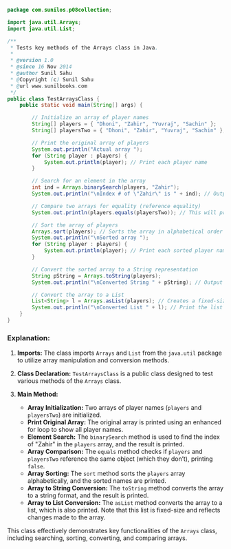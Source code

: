 
```java
package com.sunilos.p08collection;

import java.util.Arrays;
import java.util.List;

/**
 * Tests key methods of the Arrays class in Java.
 * 
 * @version 1.0
 * @since 16 Nov 2014
 * @author Sunil Sahu
 * @Copyright (c) Sunil Sahu
 * @url www.sunilbooks.com
 */
public class TestArraysClass {
    public static void main(String[] args) {

        // Initialize an array of player names
        String[] players = { "Dhoni", "Zahir", "Yuvraj", "Sachin" };
        String[] playersTwo = { "Dhoni", "Zahir", "Yuvraj", "Sachin" }; // Another array for comparison

        // Print the original array of players
        System.out.println("Actual array ");
        for (String player : players) {
            System.out.println(player); // Print each player name
        }

        // Search for an element in the array
        int ind = Arrays.binarySearch(players, "Zahir");
        System.out.println("\nIndex # of \"Zahir\" is " + ind); // Output the index of "Zahir"

        // Compare two arrays for equality (reference equality)
        System.out.println(players.equals(playersTwo)); // This will print false because they are different objects

        // Sort the array of players
        Arrays.sort(players); // Sorts the array in alphabetical order
        System.out.println("\nSorted array ");
        for (String player : players) {
            System.out.println(player); // Print each sorted player name
        }

        // Convert the sorted array to a String representation
        String pString = Arrays.toString(players);
        System.out.println("\nConverted String " + pString); // Output the string representation of the array

        // Convert the array to a List
        List<String> l = Arrays.asList(players); // Creates a fixed-size list backed by the array
        System.out.println("\nConverted List " + l); // Print the list representation of the array
    }
}
```

### Explanation:

1. **Imports:** The class imports `Arrays` and `List` from the `java.util` package to utilize array manipulation and conversion methods.

2. **Class Declaration:** `TestArraysClass` is a public class designed to test various methods of the `Arrays` class.

3. **Main Method:**
   - **Array Initialization:** Two arrays of player names (`players` and `playersTwo`) are initialized.
   - **Print Original Array:** The original array is printed using an enhanced for loop to show all player names.
   - **Element Search:** The `binarySearch` method is used to find the index of "Zahir" in the `players` array, and the result is printed.
   - **Array Comparison:** The `equals` method checks if `players` and `playersTwo` reference the same object (which they don’t), printing `false`.
   - **Array Sorting:** The `sort` method sorts the `players` array alphabetically, and the sorted names are printed.
   - **Array to String Conversion:** The `toString` method converts the array to a string format, and the result is printed.
   - **Array to List Conversion:** The `asList` method converts the array to a list, which is also printed. Note that this list is fixed-size and reflects changes made to the array.

This class effectively demonstrates key functionalities of the `Arrays` class, including searching, sorting, converting, and comparing arrays.
